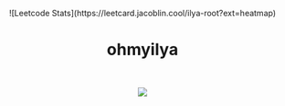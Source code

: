 <p align="center">
![Leetcode Stats](https://leetcard.jacoblin.cool/ilya-root?ext=heatmap)
</p>
<h1 align="center">&emsp;ohmyilya&emsp;</h1>
<br>
<p align="center">
    <img id="preview" src="https://komarev.com/ghpvc/?username=drknzz&color=green">
</p>

